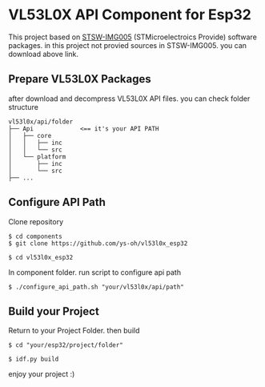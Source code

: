 # VL53L0X API Component for Esp32

This project based on
[STSW-IMG005](https://www.st.com/en/embedded-software/stsw-img005.html) (STMicroelectroics Provide) software packages. in this project not provied sources in STSW-IMG005. you can download above link.

## Prepare VL53L0X Packages

after download and decompress VL53L0X API files. you can check folder structure

```
vl53l0x/api/folder
├── Api             <== it's your API PATH
│   ├── core
│   │   ├── inc
│   │   └── src
│   └── platform
│       ├── inc
│       └── src
├── ...

```

## Configure API Path

Clone repository
```shell
$ cd components
$ git clone https://github.com/ys-oh/vl53l0x_esp32

$ cd vl53l0x_esp32
```


In component folder. run script to configure api path

```shell
$ ./configure_api_path.sh "your/vl53l0x/api/path"
```


## Build your Project

Return to your Project Folder. then build

```shell
$ cd "your/esp32/project/folder"

$ idf.py build
```

enjoy your project :)

